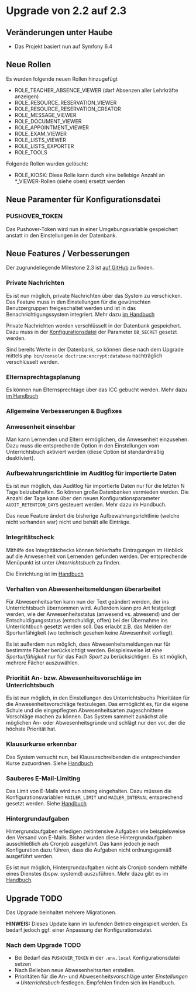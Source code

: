 # Upgrade von 2.2 auf 2.3

## Veränderungen unter Haube

* Das Projekt basiert nun auf Symfony 6.4

## Neue Rollen

Es wurden folgende neuen Rollen hinzugefügt

* ROLE_TEACHER_ABSENCE_VIEWER (darf Absenzen aller Lehrkräfte anzeigen)
* ROLE_RESOURCE_RESERVATION_VIEWER
* ROLE_RESOURCE_RESERVATION_CREATOR
* ROLE_MESSAGE_VIEWER
* ROLE_DOCUMENT_VIEWER
* ROLE_APPOINTMENT_VIEWER
* ROLE_EXAM_VIEWER
* ROLE_LISTS_VIEWER
* ROLE_LISTS_EXPORTER
* ROLE_TOOLS

Folgende Rollen wurden gelöscht:
* ROLE_KIOSK: Diese Rolle kann durch eine beliebige Anzahl an *_VIEWER-Rollen (siehe oben) ersetzt werden

## Neue Paramenter für Konfigurationsdatei

### PUSHOVER_TOKEN

Das Pushover-Token wird nun in einer Umgebungsvariable gespeichert anstatt in den Einstellungen in der Datenbank.

## Neue Features / Verbesserungen

Der zugrundeliegende Milestone 2.3 ist [auf GitHub](https://github.com/SchulIT/icc/milestone/14?closed=1) zu finden.

### Private Nachrichten

Es ist nun möglich, private Nachrichten über das System zu verschicken. Das Feature muss in den Einstellungen für die
gewünschten Benutzergruppen freigeschaltet werden und ist in das Benachrichtigungssystem integriert. Mehr dazu [im Handbuch](https://docs.schulit.de/icc/features/chat)

Private Nachrichten werden verschlüsselt in der Datenbank gespeichert. Dazu muss in der [Konfigurationsdatei](https://docs.schulit.de/icc/admin/install/configuration)
der Parameter `DB_SECRET` gesetzt werden.

Sind bereits Werte in der Datenbank, so können diese nach dem Upgrade mittels `php bin/console doctrine:encrypt:database`
nachträglich verschlüsselt werden.

### Elternsprechtagsplanung

Es können nun Elternsprechtage über das ICC gebucht werden. Mehr dazu [im Handbuch](https://docs.schulit.de/icc/features/parents_day)

### Allgemeine Verbesserungen & Bugfixes

### Anwesenheit einsehbar

Man kann Lernenden und Eltern ermöglichen, die Anwesenheit einzusehen. Dazu muss die entsprechende Option in den
Einstellungen vom Unterrichtsbuch aktiviert werden (diese Option ist standardmäßig deaktiviert).

### Aufbewahrungsrichtlinie im Auditlog für importierte Daten

Es ist nun möglich, das Auditlog für importierte Daten nur für die letzten N Tage beizubehalten. So können große
Datenbanken vermieden werden. Die Anzahl der Tage kann über den neuen Konfigurationsparameter `AUDIT_RETENTION_DAYS`
gesteuert werden. Mehr dazu im Handbuch.

Das neue Feature ändert die bisherige Aufbewahrungsrichtlinie (welche nicht vorhanden war) nicht und behält alle
Einträge.

### Integritätscheck

Mithilfe des Integritätchecks können fehlerhafte Eintragungen im Hinblick auf die Anwesenheit von Lernenden gefunden werden.
Der entsprechende Menüpunkt ist unter *Unterrichtsbuch* zu finden. 

Die Einrichtung ist im [Handbuch](https://docs.schulit.de/icc/admin/guides/integrity_check)

### Verhalten von Abwesenheitsmeldungen überarbeitet

Für Abwesenheitsarten kann nun der Text geändert werden, der ins Unterrichtsbuch übernommen wird. Außerdem kann pro
Art festgelegt werden, wie der Anwesenheitsstatus (anwesend vs. abwesend) und der Entschuldigungsstatus (entschuldigt, offen)
bei der Übernahme ins Unterrichtbuch gesetzt werden soll. Das erlaubt z.B. das Melden der Sportunfähigkeit (wo technisch
gesehen keine Abwesenheit vorliegt).

Es ist außerdem nun möglich, dass Abwesenheitsmeldungen nur für bestimmte Fächer berücksichtigt werden. Beispielsweise
ist eine *Sportunfähigkeit* nur für das Fach *Sport* zu berücksichtigen. Es ist möglich, mehrere Fächer auszuwählen. 

### Priorität An- bzw. Abwesenheitsvorschläge im Unterrichtsbuch

Es ist nun möglich, in den Einstellungen des Unterrichtsbuchs Prioritäten für die Anwesenheitsvorschläge festzulegen. Das 
ermöglicht es, für die eigene Schule und die eingepflegten Abwesenheitsarten zugeschnittene Vorschläge machen zu können.
Das System sammelt zunächst alle möglichen An- oder Abwesenheitsgründe und schlägt nur den vor, der die höchste Priorität
hat.

### Klausurkurse erkennbar

Das System versucht nun, bei Klausurschreibenden die entsprechenden Kurse zuzuordnen. Siehe [Handbuch](https://docs.schulit.de/icc/admin/import/untis/#zuordnung-der-klausurschreibenden-zu-unterrichten)

### Sauberes E-Mail-Limiting

Das Limit von E-Mails wird nun streng eingehalten. Dazu müssen die Konfigurationsvariablen `MAILER_LIMIT` und `MAILER_INTERVAL`
entsprechend gesetzt werden. Siehe [Handbuch](https://docs.schulit.de/icc/admin/install/configuration#mailer_limit)

### Hintergrundaufgaben

Hintergrundaufgaben erledigen zeitintensive Aufgaben wie beispielsweise den Versand von E-Mails. Bisher wurden diese
Hintergrundaufgaben ausschließlich als Cronjob ausgeführt. Das kann jedoch je nach Konfiguration dazu führen, dass die
Aufgaben nicht ordnungsgemäß ausgeführt werden.

Es ist nun möglich, Hintergrundaufgaben nicht als Cronjob sondern mithilfe eines Dienstes (bspw. systemd) auszuführen.
Mehr dazu gibt es im [Handbuch](https://docs.schulit.de/icc/admin/maintenance/messenger).

## Upgrade TODO

Das Upgrade beinhaltet mehrere Migrationen.

**HINWEIS:** Dieses Update kann im laufenden Betrieb eingespielt werden. Es bedarf jedoch ggf. einer Anpassung der 
Konfigurationsdatei.

### Nach dem Upgrade TODO

* Bei Bedarf das `PUSHOVER_TOKEN` in der `.env.local` Konfigurationsdatei setzen
* Nach Belieben neue Abwesenheitsarten erstellen.
* Prioritäten für die An- und Abwesenheitsvorschläge unter *Einstellungen ➜ Unterrichtsbuch* festlegen. Empfehlen finden sich im Handbuch.